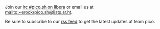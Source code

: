 Join our [irc #pico.sh on libera](https://web.libera.chat/#pico.sh) or email us
at
[mailto:~erock/pico.sh@lists.sr.ht](mailto:mailto:~erock/pico.sh@lists.sr.ht).

Be sure to subscribe to our [rss feed](/rss) to get the latest updates at team
pico.
